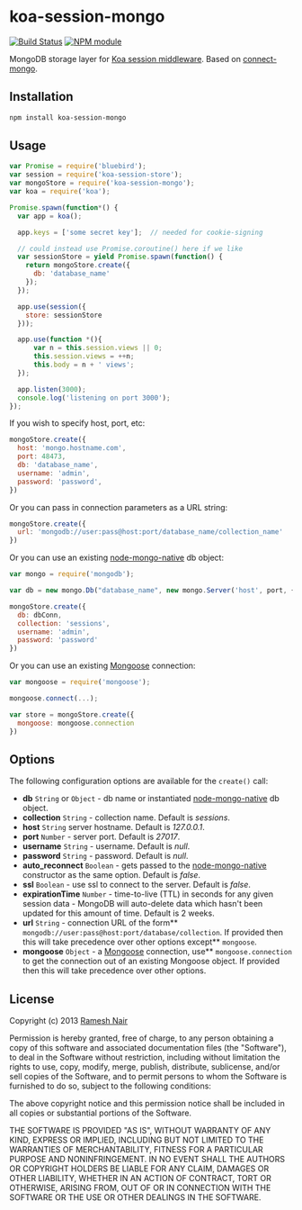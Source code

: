 # koa-session-mongo

[![Build Status](https://secure.travis-ci.org/hiddentao/koa-session-mongo.png)](http://travis-ci.org/hiddentao/koa-session-mongo) [![NPM module](https://badge.fury.io/js/koa-session-mongo.png)](https://npmjs.org/package/koa-session-mongo)

MongoDB storage layer for [Koa session middleware](https://github.com/hiddentao/koa-session-store). Based on [connect-mongo](https://github.com/kcbanner/connect-mongo).

## Installation

```bash
npm install koa-session-mongo
```

## Usage

```js
var Promise = require('bluebird');
var session = require('koa-session-store');
var mongoStore = require('koa-session-mongo');
var koa = require('koa');

Promise.spawn(function*() {
  var app = koa();

  app.keys = ['some secret key'];  // needed for cookie-signing

  // could instead use Promise.coroutine() here if we like
  var sessionStore = yield Promise.spawn(function() {
    return mongoStore.create({
      db: 'database_name'
    });
  });

  app.use(session({
    store: sessionStore
  }));

  app.use(function *(){
      var n = this.session.views || 0;
      this.session.views = ++n;
      this.body = n + ' views';
  });

  app.listen(3000);
  console.log('listening on port 3000');
});
```

If you wish to specify host, port, etc:

```js
mongoStore.create({
  host: 'mongo.hostname.com',
  port: 48473,
  db: 'database_name',
  username: 'admin',
  password: 'password',
})
```

Or you can pass in connection parameters as a URL string:

```js
mongoStore.create({
  url: 'mongodb://user:pass@host:port/database_name/collection_name'
})
```

Or you can use an existing [node-mongo-native](https://github.com/mongodb/node-mongodb-native) db object:

```js
var mongo = require('mongodb');

var db = new mongo.Db("database_name", new mongo.Server('host', port, {}), { w: 1 });

mongoStore.create({
  db: dbConn,
  collection: 'sessions',
  username: 'admin',
  password: 'password'
})
```

Or you can use an existing [Mongoose](https://github.com/LearnBoost/mongoose) connection:

```js
var mongoose = require('mongoose');

mongoose.connect(...);

var store = mongoStore.create({
  mongoose: mongoose.connection
})
```


## Options

The following configuration options are available for the `create()` call:

  * **db** `String` or `Object` - db name or instantiated [node-mongo-native](https://github.com/mongodb/node-mongodb-native) db object.
  * **collection** `String` - collection name. Default is _sessions_.
  * **host** `String` server hostname. Default is _127.0.0.1_.
  * **port** `Number` - server port. Default is _27017_.
  * **username** `String` - username. Default is _null_.
  * **password** `String` - password. Default is _null_.
  * **auto_reconnect** `Boolean` - gets passed to the [node-mongo-native](https://github.com/mongodb/node-mongodb-native) constructor as the same option. Default is _false_.
  * **ssl** `Boolean` - use ssl to connect to the server. Default is _false_.
  * **expirationTime** `Number` - time-to-live (TTL) in seconds for any given session data - MongoDB will auto-delete data which hasn't been updated for this amount of time. Default is 2 weeks.
  * **url** `String` - connection URL of the form** `mongodb://user:pass@host:port/database/collection`. If provided then this will take precedence over other options except** `mongoose`.
  * **mongoose** `Object` - a [Mongoose](https://github.com/LearnBoost/mongoose) connection, use** `mongoose.connection` to get the connection out of an existing Mongoose object.  If provided then this will take precedence over other options.

## License

Copyright (c) 2013 [Ramesh Nair](http://hiddentao.com/)

Permission is hereby granted, free of charge, to any person obtaining a copy
of this software and associated documentation files (the "Software"), to deal
in the Software without restriction, including without limitation the rights
to use, copy, modify, merge, publish, distribute, sublicense, and/or sell
copies of the Software, and to permit persons to whom the Software is
furnished to do so, subject to the following conditions:

The above copyright notice and this permission notice shall be included in
all copies or substantial portions of the Software.

THE SOFTWARE IS PROVIDED "AS IS", WITHOUT WARRANTY OF ANY KIND, EXPRESS OR
IMPLIED, INCLUDING BUT NOT LIMITED TO THE WARRANTIES OF MERCHANTABILITY,
FITNESS FOR A PARTICULAR PURPOSE AND NONINFRINGEMENT. IN NO EVENT SHALL THE
AUTHORS OR COPYRIGHT HOLDERS BE LIABLE FOR ANY CLAIM, DAMAGES OR OTHER
LIABILITY, WHETHER IN AN ACTION OF CONTRACT, TORT OR OTHERWISE, ARISING FROM,
OUT OF OR IN CONNECTION WITH THE SOFTWARE OR THE USE OR OTHER DEALINGS IN
THE SOFTWARE.
